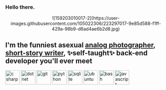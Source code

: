 ### Hello there.

<div align="center">
![159203010017-2](https://user-images.githubusercontent.com/105022306/223297017-9e85d588-f1ff-429a-98b9-d6ad4ae6b2d8.jpg)
</div>

<h2>I'm the funniest asexual <a href="">analog photographer</a>, <a href="http://www.cutbankonline.org/weekly-flash-prose-and-prose-poetry/2019/11/weekly-flash-prose-and-prose-poetry-red-like-gold-by-taylor-flickinger">short-story writer</a>, ✨self-taught✨ back-end developer you'll ever meet</h2>
<div align="left">
 <img src="https://cdn.jsdelivr.net/gh/devicons/devicon/icons/csharp/csharp-original.svg" alt="c sharp" width="45" height="45"/>
 <img src="https://cdn.jsdelivr.net/gh/devicons/devicon/icons/dot-net/dot-net-original.svg" alt="dotnet" width="45" height="45"/>
 <img src="https://cdn.jsdelivr.net/gh/devicons/devicon/icons/git/git-original.svg" alt="git" height="45" width="45"/>
 <img src="https://cdn.jsdelivr.net/gh/devicons/devicon/icons/python/python-original.svg" alt="python" width="45" height="45" />
 <img src="https://cdn.jsdelivr.net/gh/devicons/devicon/icons/sqlite/sqlite-original.svg" alt="sqlite" width="45" height="45" />
 <img src="https://cdn.jsdelivr.net/gh/devicons/devicon/icons/ubuntu/ubuntu-plain.svg" alt="ubuntu" height="45" width="45" />
 <img src="https://cdn.jsdelivr.net/gh/devicons/devicon/icons/bash/bash-original.svg" alt="bash" width="45" height="45" />
 <img src="https://cdn.jsdelivr.net/gh/devicons/devicon/icons/javascript/javascript-plain.svg" alt="javascript" width="45" height="45" />
</div>

<!--
**flickt/flickt** is a ✨ _special_ ✨ repository because its `README.md` (this file) appears on your GitHub profile.

Here are some ideas to get you started:

- 🔭 I’m currently working on ...
- 🌱 I’m currently learning ...
- 👯 I’m looking to collaborate on ...
- 🤔 I’m looking for help with ...
- 💬 Ask me about ...
- 📫 How to reach me: ...
- 😄 Pronouns: ...
- ⚡ Fun fact: ...
-->
